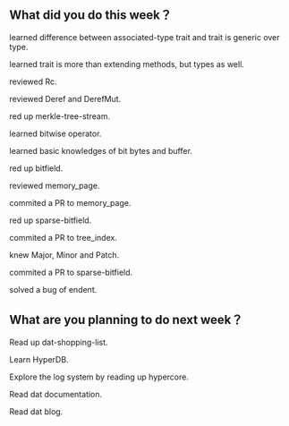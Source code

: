 ## What did you do this week？
learned difference between associated-type trait and trait is generic over type.

learned trait is more than extending methods, but types as well.

reviewed Rc<T>.

reviewed Deref and DerefMut.

red up merkle-tree-stream.

learned bitwise operator.

learned basic knowledges of bit bytes and buffer.

red up bitfield.

reviewed memory_page.

commited a PR to memory_page.

red up sparse-bitfield.

commited a PR to tree_index.

knew Major, Minor and Patch.

commited a PR to sparse-bitfield.

solved a bug of endent.


## What are you planning to do next week？
Read up dat-shopping-list.

Learn HyperDB.

Explore the log system by reading up hypercore.  

Read dat documentation.

Read dat blog.